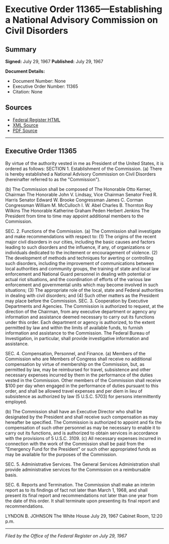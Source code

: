 # Executive Order 11365—Establishing a National Advisory Commission on Civil Disorders

## Summary

**Signed:** July 29, 1967
**Published:** July 29, 1967

**Document Details:**
- Document Number: None
- Executive Order Number: 11365
- Citation: None

## Sources
- [Federal Register HTML](https://www.presidency.ucsb.edu/documents/executive-order-11365-establishing-national-advisory-commission-civil-disorders)
- [XML Source](None)
- [PDF Source](None)

---

## Executive Order 11365

By virtue of the authority vested in me as President of the United States, it is ordered as follows:
SECTION 1. Establishment of the Commission. (a) There is hereby established a National Advisory Commission on Civil Disorders (hereinafter referred to as the "Commission").

(b) The Commission shall be composed of
The Honorable Otto Kerner, Chairman
The Honorable John V. Lindsay, Vice Chairman Senator Fred R. Harris
Senator Edward W. Brooke
Congressman James C. Corman
Congressman William M. McCulloch
I. W. Abel Charles B. Thornton
Roy Wilkins
The Honorable Katherine Graham Peden Herbert Jenkins
The President from time to time may appoint additional members to the Commission.

SEC. 2. Functions of the Commission. (a) The Commission shall investigate and make recommendations with respect to:
    (1) The origins of the recent major civil disorders in our cities, including the basic causes and factors leading to such disorders and the influence, if any, of organizations or individuals dedicated to the incitement or encouragement of violence.
    (2) The development of methods and techniques for averting or controlling such disorders, including the improvement of communications between local authorities and community groups, the training of state and local law enforcement and National Guard personnel in dealing with potential or actual riot situations, and the coordination of efforts of the various law enforcement and governmental units which may become involved in such situations;
    (3) The appropriate role of the local, state and Federal authorities in dealing with civil disorders; and
    (4) Such other matters as the President may place before the Commission.
SEC. 3. Cooperation by Executive Departments and Agencies. The Commission is authorized to request, at the direction of the Chairman, from any executive department or agency any information and assistance deemed necessary to carry out its functions under this order. Each department or agency is authorized, to the extent permitted by law and within the limits of available funds, to furnish information and assistance to the Commission. The Federal Bureau of Investigation, in particular, shall provide investigative information and assistance.

SEC. 4. Compensation, Personnel, and Finance. (a) Members of the Commission who are Members of Congress shall receive no additional compensation by virtue of membership on the Commission, but, as permitted by law, may be reimbursed for travel, subsistence and other necessary expenses incurred by them in the performance of the duties vested in the Commission. Other members of the Commission shall receive $100 per day when engaged in the performance of duties pursuant to this order, and shall be allowed travel expenses and per diem in lieu of subsistence as authorized by law (5 U.S.C. 5703) for persons intermittently employed.

(b) The Commission shall have an Executive Director who shall be designated by the President and shall receive such compensation as may hereafter be specified. The Commission is authorized to appoint and fix the compensation of such other personnel as may be necessary to enable it to carry out its functions, and is authorized to obtain services in accordance with the provisions of 5 U.S.C. 3109.
(c) All necessary expenses incurred in connection with the work of the Commission shall be paid from the "Emergency Fund for the President" or such other appropriated funds as may be available for the purposes of the Commission.

SEC. 5. Administrative Services. The General Services Administration shall provide administrative services for the Commission on a reimbursable basis.

SEC. 6. Reports and Termination. The Commission shall make an interim report as to its findings of fact not later than March 1, 1968, and shall present its final report and recommendations not later than one year from the date of this order. It shall terminate upon presenting its final report and recommendations.

LYNDON B. JOHNSON
The White House
July 29, 1967
Cabinet Room, 12:20 p.m.

---

*Filed by the Office of the Federal Register on July 29, 1967*
